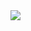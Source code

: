 <div>
  <img src="http://github-profile-summary-cards.vercel.app/api/cards/profile-details?username=tetsugo02&theme=vue"/>
  <br/>
  <!--START_SECTION:activity-->
  <!--END_SECTION:activity-->
</div>
